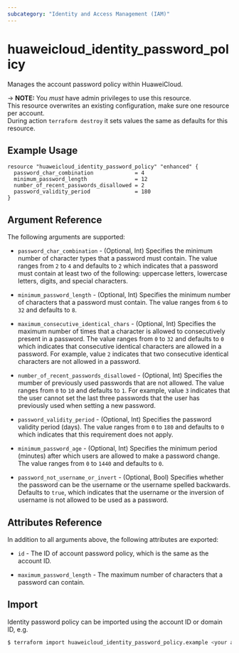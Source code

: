 ```yaml
---
subcategory: "Identity and Access Management (IAM)"
---
```


# huaweicloud_identity_password_policy

Manages the account password policy within HuaweiCloud.

-> **NOTE:**
  You *must* have admin privileges to use this resource.  
  This resource overwrites an existing configuration, make sure one resource per account.  
  During action `terraform destroy` it sets values the same as defaults for this resource.

## Example Usage

```hcl
resource "huaweicloud_identity_password_policy" "enhanced" {
  password_char_combination             = 4
  minimum_password_length               = 12
  number_of_recent_passwords_disallowed = 2
  password_validity_period              = 180
}
```

## Argument Reference

The following arguments are supported:

* `password_char_combination` - (Optional, Int) Specifies the minimum number of character types that a password must contain.
  The value ranges from `2` to `4` and defaults to `2` which indicates that a password must contain at least two of the following:
  uppercase letters, lowercase letters, digits, and special characters.

* `minimum_password_length` - (Optional, Int) Specifies the minimum number of characters that a password must contain.
  The value ranges from `6` to `32` and defaults to `8`.

* `maximum_consecutive_identical_chars` - (Optional, Int) Specifies the maximum number of times that a character is allowed
  to consecutively present in a password. The value ranges from `0` to `32` and defaults to `0` which indicates that
  consecutive identical characters are allowed in a password. For example, value `2` indicates that two consecutive
  identical characters are not allowed in a password.

* `number_of_recent_passwords_disallowed` - (Optional, Int) Specifies the mumber of previously used passwords that are
  not allowed. The value ranges from `0` to `10` and defaults to `1`. For example, value `3` indicates that the user cannot
  set the last three passwords that the user has previously used when setting a new password.

* `password_validity_period` - (Optional, Int) Specifies the password validity period (days).
  The value ranges from `0` to `180` and defaults to `0` which indicates that this requirement does not apply.

* `minimum_password_age` - (Optional, Int) Specifies the minimum period (minutes) after which users are allowed to make
  a password change. The value ranges from `0` to `1440` and defaults to `0`.

* `password_not_username_or_invert` - (Optional, Bool) Specifies whether the password can be the username or the username
  spelled backwards. Defaults to `true`, which indicates that the username or the inversion of username is not allowed to
  be used as a password.

## Attributes Reference

In addition to all arguments above, the following attributes are exported:

* `id` - The ID of account password policy, which is the same as the account ID.

* `maximum_password_length` - The maximum number of characters that a password can contain.

## Import

Identity password policy can be imported using the account ID or domain ID, e.g.

```bash
$ terraform import huaweicloud_identity_password_policy.example <your account ID>
```
